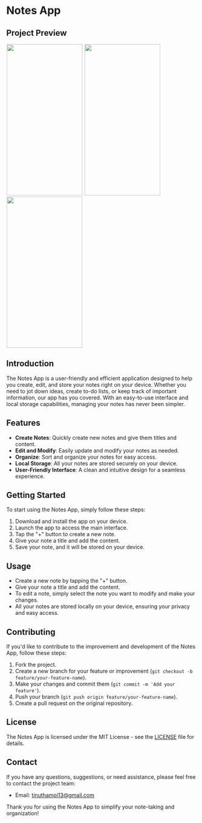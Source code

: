 # Notes App

## Project Preview
<p float="left">
 <img src="https://github.com/Tinu-thampi13/Notes-App/assets/79778565/e1e1c335-9d9b-4fe5-b597-df68c51f8be1.jpeg" height= 400 width= 200 hspace="1"/>
 <img src="https://github.com/Tinu-thampi13/Notes-App/assets/79778565/ee5d19f1-9bc7-46fa-9128-33dd8bab05ee.jpeg" height= 400 width= 200 hspace="1"/>
  <img src="https://github.com/Tinu-thampi13/Notes-App/assets/79778565/61c09d9d-a155-4357-a98a-5ab6d9279674.jpeg" height= 400 width= 200 hspace="1"/>
</p>



## Introduction
The Notes App is a user-friendly and efficient application designed to help you create, edit, and store your notes right on your device. Whether you need to jot down ideas, create to-do lists, or keep track of important information, our app has you covered. With an easy-to-use interface and local storage capabilities, managing your notes has never been simpler.

## Features
- **Create Notes**: Quickly create new notes and give them titles and content.
- **Edit and Modify**: Easily update and modify your notes as needed.
- **Organize**: Sort and organize your notes for easy access.
- **Local Storage**: All your notes are stored securely on your device.
- **User-Friendly Interface**: A clean and intuitive design for a seamless experience.

## Getting Started
To start using the Notes App, simply follow these steps:
1. Download and install the app on your device.
2. Launch the app to access the main interface.
3. Tap the "+" button to create a new note.
4. Give your note a title and add the content.
5. Save your note, and it will be stored on your device.

## Usage
- Create a new note by tapping the "+" button.
- Give your note a title and add the content.
- To edit a note, simply select the note you want to modify and make your changes.
- All your notes are stored locally on your device, ensuring your privacy and easy access.

## Contributing
If you'd like to contribute to the improvement and development of the Notes App, follow these steps:
1. Fork the project.
2. Create a new branch for your feature or improvement (`git checkout -b feature/your-feature-name`).
3. Make your changes and commit them (`git commit -m 'Add your feature'`).
4. Push your branch (`git push origin feature/your-feature-name`).
5. Create a pull request on the original repository.

## License
The Notes App is licensed under the MIT License - see the [LICENSE](LICENSE) file for details.

## Contact
If you have any questions, suggestions, or need assistance, please feel free to contact the project team:
- Email: tinuthampi13@gmail.com

Thank you for using the Notes App to simplify your note-taking and organization!
